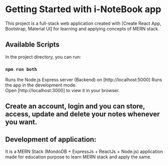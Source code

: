 # Getting Started with i-NoteBook app

This project is a full-stack web application created with [Create React App, Bootstrap, Material UI] for learning and applying concepts of MERN stack.

## Available Scripts

In the project directory, you can run:

### `npm run both`

Runs the Node.js Express server (Backend) on [http://localhost:5000]
Runs the app in the development mode.\
Open [http://localhost:3000] to view it in your browser.

## Create an account, login and you can store, access, update and delete your notes whenever you want.

## Development of application:
It is a MERN Stack (MondoDB + ExpressJs + ReactJs + Node.js)  application made for education purpose to learn MERN stack and apply the same.


